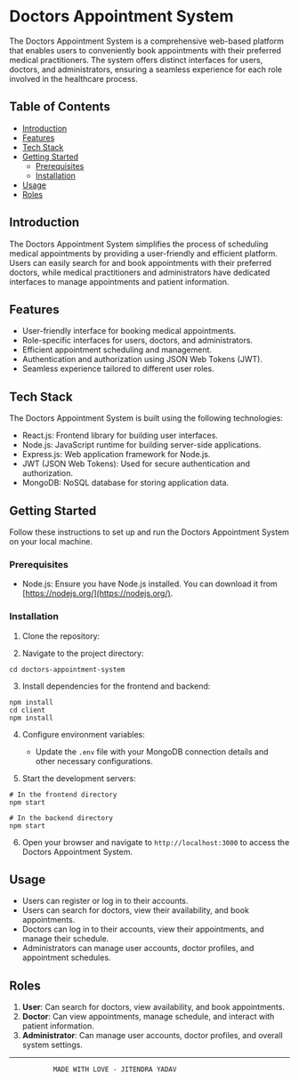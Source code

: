 # Doctors Appointment System

The Doctors Appointment System is a comprehensive web-based platform that enables users to conveniently book appointments with their preferred medical practitioners. The system offers distinct interfaces for users, doctors, and administrators, ensuring a seamless experience for each role involved in the healthcare process.

## Table of Contents

- [Introduction](#introduction)
- [Features](#features)
- [Tech Stack](#tech-stack)
- [Getting Started](#getting-started)
  - [Prerequisites](#prerequisites)
  - [Installation](#installation)
- [Usage](#usage)
- [Roles](#roles)

## Introduction

The Doctors Appointment System simplifies the process of scheduling medical appointments by providing a user-friendly and efficient platform. Users can easily search for and book appointments with their preferred doctors, while medical practitioners and administrators have dedicated interfaces to manage appointments and patient information.

## Features

- User-friendly interface for booking medical appointments.
- Role-specific interfaces for users, doctors, and administrators.
- Efficient appointment scheduling and management.
- Authentication and authorization using JSON Web Tokens (JWT).
- Seamless experience tailored to different user roles.

## Tech Stack

The Doctors Appointment System is built using the following technologies:

- React.js: Frontend library for building user interfaces.
- Node.js: JavaScript runtime for building server-side applications.
- Express.js: Web application framework for Node.js.
- JWT (JSON Web Tokens): Used for secure authentication and authorization.
- MongoDB: NoSQL database for storing application data.

## Getting Started

Follow these instructions to set up and run the Doctors Appointment System on your local machine.

### Prerequisites

- Node.js: Ensure you have Node.js installed. You can download it from [https://nodejs.org/](https://nodejs.org/).

### Installation

1. Clone the repository:



2. Navigate to the project directory:

```
cd doctors-appointment-system
```

3. Install dependencies for the frontend and backend:

```
npm install
cd client
npm install
```

4. Configure environment variables:

   
   - Update the `.env` file with your MongoDB connection details and other necessary configurations.

5. Start the development servers:

```
# In the frontend directory
npm start

# In the backend directory
npm start
```

6. Open your browser and navigate to `http://localhost:3000` to access the Doctors Appointment System.

## Usage

- Users can register or log in to their accounts.
- Users can search for doctors, view their availability, and book appointments.
- Doctors can log in to their accounts, view their appointments, and manage their schedule.
- Administrators can manage user accounts, doctor profiles, and appointment schedules.

## Roles

1. **User**: Can search for doctors, view availability, and book appointments.
2. **Doctor**: Can view appointments, manage schedule, and interact with patient information.
3. **Administrator**: Can manage user accounts, doctor profiles, and overall system settings.


---

               MADE WITH LOVE - JITENDRA YADAV
